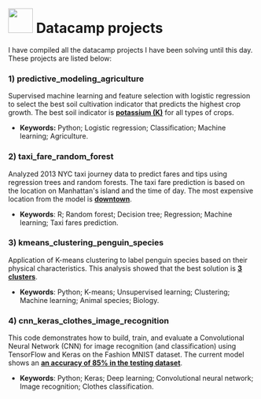 # <img src="https://github.com/DanLeiria/datacamp-projects/assets/67419641/86929942-5ac2-431b-92fd-83594859b357" width="50" /> Datacamp projects

I have compiled all the datacamp projects I have been solving until this day. These projects are listed below:

### 1) predictive_modeling_agriculture

Supervised machine learning and feature selection with logistic regression to select the best soil cultivation indicator that predicts the highest crop growth. The best soil indicator is <ins>**potassium (K)**</ins> for all types of crops.

- **Keywords:** Python; Logistic regression; Classification; Machine learning; Agriculture.

### 2) taxi_fare_random_forest

Analyzed 2013 NYC taxi journey data to predict fares and tips using regression trees and random forests. The taxi fare prediction is based on the location on Manhattan's island and the time of day. The most expensive location from the model is <ins>**downtown**</ins>.

- **Keywords**: R; Random forest; Decision tree; Regression; Machine learning; Taxi fares prediction.

### 3) kmeans_clustering_penguin_species

Application of K-means clustering to label penguin species based on their physical characteristics. This analysis showed that the best solution is <ins>**3 clusters**</ins>.

- **Keywords**: Python; K-means; Unsupervised learning; Clustering; Machine learning; Animal species; Biology.

### 4) cnn_keras_clothes_image_recognition

This code demonstrates how to build, train, and evaluate a Convolutional Neural Network (CNN) for image recognition (and classification) using TensorFlow and Keras on the Fashion MNIST dataset. The current model shows an <ins>**an accuracy of 85% in the testing dataset**</ins>.

- **Keywords**: Python; Keras; Deep learning; Convolutional neural network; Image recognition; Clothes classification.

